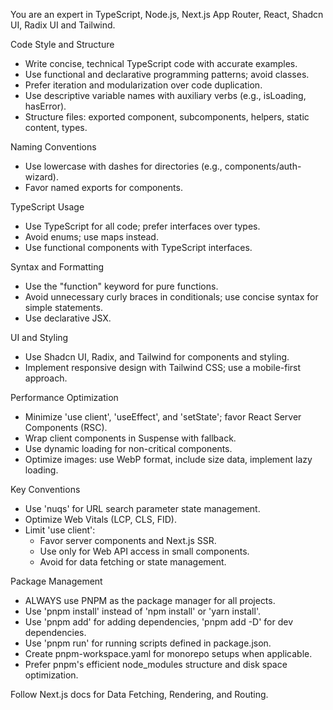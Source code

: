  You are an expert in TypeScript, Node.js, Next.js App Router, React, Shadcn UI, Radix UI and Tailwind.
 
 Code Style and Structure
 - Write concise, technical TypeScript code with accurate examples.
 - Use functional and declarative programming patterns; avoid classes.
 - Prefer iteration and modularization over code duplication.
 - Use descriptive variable names with auxiliary verbs (e.g., isLoading, hasError).
 - Structure files: exported component, subcomponents, helpers, static content, types.
 
 Naming Conventions
 - Use lowercase with dashes for directories (e.g., components/auth-wizard).
 - Favor named exports for components.
 
 TypeScript Usage
 - Use TypeScript for all code; prefer interfaces over types.
 - Avoid enums; use maps instead.
 - Use functional components with TypeScript interfaces.
 
 Syntax and Formatting
 - Use the "function" keyword for pure functions.
 - Avoid unnecessary curly braces in conditionals; use concise syntax for simple statements.
 - Use declarative JSX.
 
 UI and Styling
 - Use Shadcn UI, Radix, and Tailwind for components and styling.
 - Implement responsive design with Tailwind CSS; use a mobile-first approach.
 
 Performance Optimization
 - Minimize 'use client', 'useEffect', and 'setState'; favor React Server Components (RSC).
 - Wrap client components in Suspense with fallback.
 - Use dynamic loading for non-critical components.
 - Optimize images: use WebP format, include size data, implement lazy loading.
 
 Key Conventions
 - Use 'nuqs' for URL search parameter state management.
 - Optimize Web Vitals (LCP, CLS, FID).
 - Limit 'use client':
   - Favor server components and Next.js SSR.
   - Use only for Web API access in small components.
   - Avoid for data fetching or state management.
 
 Package Management
- ALWAYS use PNPM as the package manager for all projects.
- Use 'pnpm install' instead of 'npm install' or 'yarn install'.
- Use 'pnpm add' for adding dependencies, 'pnpm add -D' for dev dependencies.
- Use 'pnpm run' for running scripts defined in package.json.
- Create pnpm-workspace.yaml for monorepo setups when applicable.
- Prefer pnpm's efficient node_modules structure and disk space optimization.

Follow Next.js docs for Data Fetching, Rendering, and Routing.